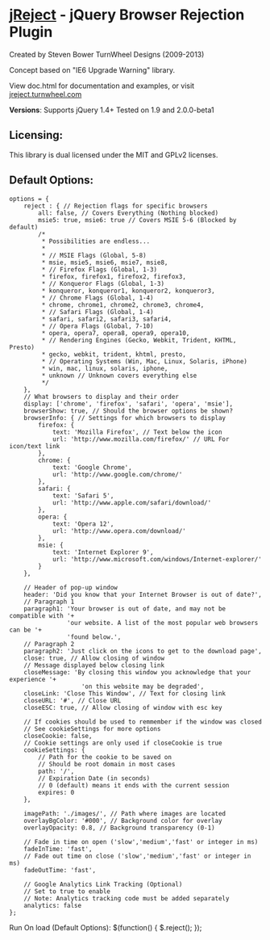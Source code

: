 [jReject](http://jreject.turnwheel.com/) - jQuery Browser Rejection Plugin
================================

Created by Steven Bower
TurnWheel Designs (2009-2013)

Concept based on "IE6 Upgrade Warning" library.

View doc.html for documentation and examples, or
visit [jreject.turnwheel.com](http://jreject.turnwheel.com/)

**Versions**: Supports jQuery 1.4+
Tested on 1.9 and 2.0.0-beta1

Licensing:
-----------------
This library is dual licensed under the MIT and GPLv2 licenses.

Default Options:
-----------------
	options = {
		reject : { // Rejection flags for specific browsers
			all: false, // Covers Everything (Nothing blocked)
			msie5: true, msie6: true // Covers MSIE 5-6 (Blocked by default)
			/*
			 * Possibilities are endless...
			 *
			 * // MSIE Flags (Global, 5-8)
			 * msie, msie5, msie6, msie7, msie8,
			 * // Firefox Flags (Global, 1-3)
			 * firefox, firefox1, firefox2, firefox3,
			 * // Konqueror Flags (Global, 1-3)
			 * konqueror, konqueror1, konqueror2, konqueror3,
			 * // Chrome Flags (Global, 1-4)
			 * chrome, chrome1, chrome2, chrome3, chrome4,
			 * // Safari Flags (Global, 1-4)
			 * safari, safari2, safari3, safari4,
			 * // Opera Flags (Global, 7-10)
			 * opera, opera7, opera8, opera9, opera10,
			 * // Rendering Engines (Gecko, Webkit, Trident, KHTML, Presto)
			 * gecko, webkit, trident, khtml, presto,
			 * // Operating Systems (Win, Mac, Linux, Solaris, iPhone)
			 * win, mac, linux, solaris, iphone,
			 * unknown // Unknown covers everything else
			 */
		},
		// What browsers to display and their order
		display: ['chrome', 'firefox', 'safari', 'opera', 'msie'],
		browserShow: true, // Should the browser options be shown?
		browserInfo: { // Settings for which browsers to display
			firefox: {
				text: 'Mozilla Firefox', // Text below the icon
				url: 'http://www.mozilla.com/firefox/' // URL For icon/text link
			},
			chrome: {
				text: 'Google Chrome',
				url: 'http://www.google.com/chrome/'
			},
			safari: {
				text: 'Safari 5',
				url: 'http://www.apple.com/safari/download/'
			},
			opera: {
				text: 'Opera 12',
				url: 'http://www.opera.com/download/'
			},
			msie: {
				text: 'Internet Explorer 9',
				url: 'http://www.microsoft.com/windows/Internet-explorer/'
			}
		},

		// Header of pop-up window
		header: 'Did you know that your Internet Browser is out of date?',
		// Paragraph 1
		paragraph1: 'Your browser is out of date, and may not be compatible with '+
					'our website. A list of the most popular web browsers can be '+
					'found below.',
		// Paragraph 2
		paragraph2: 'Just click on the icons to get to the download page',
		close: true, // Allow closing of window
		// Message displayed below closing link
		closeMessage: 'By closing this window you acknowledge that your experience '+
						'on this website may be degraded',
		closeLink: 'Close This Window', // Text for closing link
		closeURL: '#', // Close URL
		closeESC: true, // Allow closing of window with esc key

		// If cookies should be used to remmember if the window was closed
		// See cookieSettings for more options
		closeCookie: false,
		// Cookie settings are only used if closeCookie is true
		cookieSettings: {
			// Path for the cookie to be saved on
			// Should be root domain in most cases
			path: '/',
			// Expiration Date (in seconds)
			// 0 (default) means it ends with the current session
			expires: 0
		},

		imagePath: './images/', // Path where images are located
		overlayBgColor: '#000', // Background color for overlay
		overlayOpacity: 0.8, // Background transparency (0-1)

		// Fade in time on open ('slow','medium','fast' or integer in ms)
		fadeInTime: 'fast',
		// Fade out time on close ('slow','medium','fast' or integer in ms)
		fadeOutTime: 'fast',

		// Google Analytics Link Tracking (Optional)
		// Set to true to enable
		// Note: Analytics tracking code must be added separately
		analytics: false
	};

Run On load (Default Options):
	$(function() {
		$.reject();
	});
